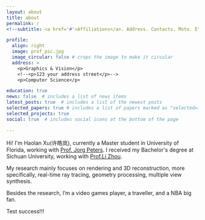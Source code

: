 ```yaml
---
layout: about
title: about
permalink: /
<!--subtitle: <a href='#'>Affiliations</a>. Address. Contacts. Moto. Etc. -->

profile:
  align: right
  image: prof_pic.jpg
  image_circular: false # crops the image to make it circular
  address: >
    <p>Graphics & Vision</p>
    <!--<p>123 your address street</p>-->
    <p>Computer Science</p>

education: true
news: false  # includes a list of news items
latest_posts: true  # includes a list of the newest posts
selected_papers: true # includes a list of papers marked as "selected={true}"
selected_projects: true 
social: true  # includes social icons at the bottom of the page

---
```


Hi! I'm Haolan Xu(许皓岚), currently a Master student in University of Florida, working with [Prof. Jorg Peters](https://www.cise.ufl.edu/~jorg/). I received my Bachelor's degree at Sichuan University, working with [Prof.Li Zhou](https://ce.scu.edu.cn/info/1092/4061.htm).

My research mainly focuses on rendering and 3D reconstruction, more specifically, real-time ray tracing, geometry processing, multiple view synthesis.

Besides the research, I’m a video games player, a traveller, and a NBA big fan.

Test success!!!

